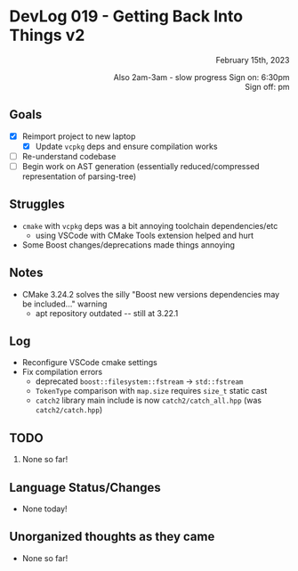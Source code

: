 # DevLog 019 - Getting Back Into Things v2
<div align="right">
February 15th, 2023

Also 2am-3am - slow progress
Sign on: 6:30pm\
Sign off: pm
</div>

## Goals
- [x] Reimport project to new laptop
  - [x] Update `vcpkg` deps and ensure compilation works
- [ ] Re-understand codebase
- [ ] Begin work on AST generation (essentially reduced/compressed representation of parsing-tree)

## Struggles
- `cmake` with `vcpkg` deps was a bit annoying toolchain dependencies/etc
  - using VSCode with CMake Tools extension helped and hurt
- Some Boost changes/deprecations made things annoying

## Notes
- CMake 3.24.2 solves the silly "Boost new versions dependencies may be included..." warning
  - apt repository outdated -- still at 3.22.1

## Log
- Reconfigure VSCode cmake settings
- Fix compilation errors
  - deprecated `boost::filesystem::fstream` -> `std::fstream`
  - `TokenType` comparison with `map.size` requires `size_t` static cast
  - `catch2` library main include is now `catch2/catch_all.hpp` (was `catch2/catch.hpp`)

## TODO
1. None so far!

## Language Status/Changes
- None today!

## Unorganized thoughts as they came
- None so far!